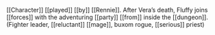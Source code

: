 [[Character]] [[played]] [[by]] [[Rennie]].
After Vera’s death, Fluffy joins [[forces]] with the adventuring [[party]] [[from]] inside the [[dungeon]]. (Fighter leader, [[reluctant]] [[mage]], buxom rogue, [[serious]] priest)